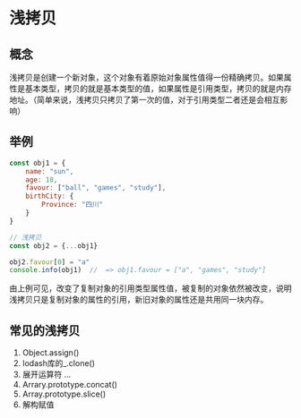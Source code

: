 # 浅拷贝

## 概念
浅拷贝是创建一个新对象，这个对象有着原始对象属性值得一份精确拷贝。如果属性是基本类型，拷贝的就是基本类型的值，如果属性是引用类型，拷贝的就是内存地址。（简单来说，浅拷贝只拷贝了第一次的值，对于引用类型二者还是会相互影响）

## 举例

```javaScript
const obj1 = {
    name: "sun",
    age: 18,
    favour: ["ball", "games", "study"],
    birthCity: {
        Province: "四川"
    }
}

// 浅拷贝
const obj2 = {...obj1}

obj2.favour[0] = "a"
console.info(obj1)  //  => obj1.favour = ["a", "games", "study"]
```

由上例可见，改变了复制对象的引用类型属性值，被复制的对象依然被改变，说明浅拷贝只是复制对象的属性的引用，新旧对象的属性还是共用同一块内存。

## 常见的浅拷贝

1. Object.assign()
2. lodash库的_.clone()
3. 展开运算符 ...
4. Arrary.prototype.concat()
5. Array.prototype.slice()
6. 解构赋值
